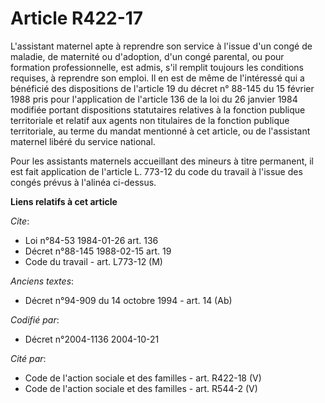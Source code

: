# Article R422-17

L'assistant maternel apte à reprendre son service à l'issue d'un congé de maladie, de maternité ou d'adoption, d'un congé
parental, ou pour formation professionnelle, est admis, s'il remplit toujours les conditions requises, à reprendre son
emploi. Il en est de même de l'intéressé qui a bénéficié des dispositions de l'article 19 du décret n° 88-145 du 15 février
1988 pris pour l'application de l'article 136 de la loi du 26 janvier 1984 modifiée portant dispositions statutaires
relatives à la fonction publique territoriale et relatif aux agents non titulaires de la fonction publique territoriale, au
terme du mandat mentionné à cet article, ou de l'assistant maternel libéré du service national.

Pour les assistants maternels accueillant des mineurs à titre permanent, il est fait application de l'article L. 773-12 du
code du travail à l'issue des congés prévus à l'alinéa ci-dessus.

**Liens relatifs à cet article**

_Cite_:

  - Loi n°84-53 1984-01-26 art. 136
  - Décret n°88-145 1988-02-15 art. 19
  - Code du travail - art. L773-12 (M)

_Anciens textes_:

  - Décret n°94-909 du 14 octobre 1994 - art. 14 (Ab)

_Codifié par_:

  - Décret n°2004-1136 2004-10-21

_Cité par_:

  - Code de l'action sociale et des familles - art. R422-18 (V)
  - Code de l'action sociale et des familles - art. R544-2 (V)
